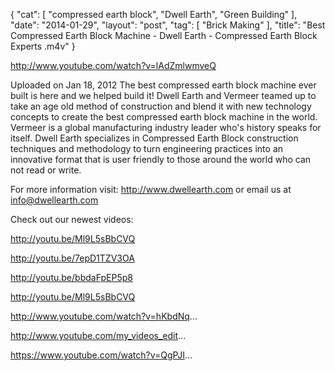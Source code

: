 {
   "cat": [
      "compressed earth block",
      "Dwell Earth",
      "Green Building"
   ],
   "date": "2014-01-29",
   "layout": "post",
   "tag": [
      "Brick Making"
   ],
   "title": "Best Compressed Earth Block Machine - Dwell Earth - Compressed Earth Block Experts .m4v"
}

http://www.youtube.com/watch?v=lAdZmlwmveQ  

Uploaded on Jan 18, 2012
The best compressed earth block machine ever built is here and we helped build it! Dwell Earth and Vermeer teamed up to take an age old method of construction and blend it with new technology concepts to create the best compressed earth block machine in the world. Vermeer is a global manufacturing industry leader who's history speaks for itself. Dwell Earth specializes in Compressed Earth Block construction techniques and methodology to turn engineering practices into an innovative format that is user friendly to those around the world who can not read or write.

For more information visit: http://www.dwellearth.com
or email us at info@dwellearth.com

Check out our newest videos: 

http://youtu.be/Ml9L5sBbCVQ

http://youtu.be/7epD1TZV3OA

http://youtu.be/bbdaFpEP5p8

http://youtu.be/Ml9L5sBbCVQ

http://www.youtube.com/watch?v=hKbdNq...

http://www.youtube.com/my_videos_edit...

https://www.youtube.com/watch?v=QgPJI...